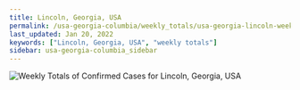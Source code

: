 ```yaml
---
title: Lincoln, Georgia, USA
permalink: /usa-georgia-columbia/weekly_totals/usa-georgia-lincoln-weekly_totals.html
last_updated: Jan 20, 2022
keywords: ["Lincoln, Georgia, USA", "weekly totals"]
sidebar: usa-georgia-columbia_sidebar
---
```


![Weekly Totals of Confirmed Cases for Lincoln, Georgia, USA](/covid_tracker/images/graphs/usa-georgia-lincoln-weekly_totals_graph.png)
